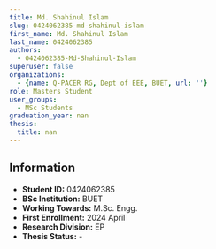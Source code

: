 ```yaml
---
title: Md. Shahinul Islam
slug: 0424062385-md-shahinul-islam
first_name: Md. Shahinul Islam
last_name: 0424062385
authors:
  - 0424062385-Md-Shahinul-Islam
superuser: false
organizations:
  - {name: Q-PACER RG, Dept of EEE, BUET, url: ''}
role: Masters Student
user_groups:
  - MSc Students
graduation_year: nan
thesis:
  title: nan
---
```


## Information
* **Student ID:** 0424062385
* **BSc Institution:** BUET
* **Working Towards:** M.Sc. Engg.
* **First Enrollment:** 2024 April
* **Research Division:** EP
* **Thesis Status:** -
